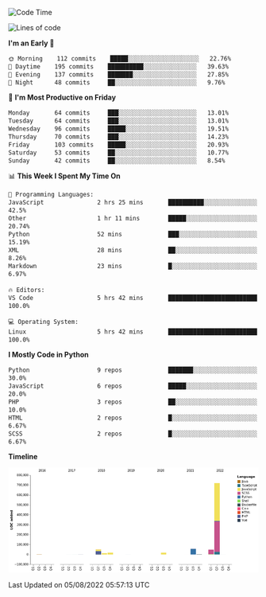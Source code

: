 <!--START_SECTION:waka-->
![Code Time](http://img.shields.io/badge/Code%20Time-0%20secs-blue)

![Lines of code](https://img.shields.io/badge/From%20Hello%20World%20I%27ve%20Written-929%20Thousand%20lines%20of%20code-blue)

**I'm an Early 🐤** 

```text
🌞 Morning    112 commits    █████░░░░░░░░░░░░░░░░░░░░   22.76% 
🌆 Daytime    195 commits    ██████████░░░░░░░░░░░░░░░   39.63% 
🌃 Evening    137 commits    ███████░░░░░░░░░░░░░░░░░░   27.85% 
🌙 Night      48 commits     ██░░░░░░░░░░░░░░░░░░░░░░░   9.76%

```
📅 **I'm Most Productive on Friday** 

```text
Monday       64 commits     ███░░░░░░░░░░░░░░░░░░░░░░   13.01% 
Tuesday      64 commits     ███░░░░░░░░░░░░░░░░░░░░░░   13.01% 
Wednesday    96 commits     █████░░░░░░░░░░░░░░░░░░░░   19.51% 
Thursday     70 commits     ███░░░░░░░░░░░░░░░░░░░░░░   14.23% 
Friday       103 commits    █████░░░░░░░░░░░░░░░░░░░░   20.93% 
Saturday     53 commits     ██░░░░░░░░░░░░░░░░░░░░░░░   10.77% 
Sunday       42 commits     ██░░░░░░░░░░░░░░░░░░░░░░░   8.54%

```


📊 **This Week I Spent My Time On** 

```text
💬 Programming Languages: 
JavaScript               2 hrs 25 mins       ██████████░░░░░░░░░░░░░░░   42.5% 
Other                    1 hr 11 mins        █████░░░░░░░░░░░░░░░░░░░░   20.74% 
Python                   52 mins             ███░░░░░░░░░░░░░░░░░░░░░░   15.19% 
XML                      28 mins             ██░░░░░░░░░░░░░░░░░░░░░░░   8.26% 
Markdown                 23 mins             █░░░░░░░░░░░░░░░░░░░░░░░░   6.97%

🔥 Editors: 
VS Code                  5 hrs 42 mins       █████████████████████████   100.0%

💻 Operating System: 
Linux                    5 hrs 42 mins       █████████████████████████   100.0%

```

**I Mostly Code in Python** 

```text
Python                   9 repos             ███████░░░░░░░░░░░░░░░░░░   30.0% 
JavaScript               6 repos             █████░░░░░░░░░░░░░░░░░░░░   20.0% 
PHP                      3 repos             ██░░░░░░░░░░░░░░░░░░░░░░░   10.0% 
HTML                     2 repos             █░░░░░░░░░░░░░░░░░░░░░░░░   6.67% 
SCSS                     2 repos             █░░░░░░░░░░░░░░░░░░░░░░░░   6.67%

```


**Timeline**

![Chart not found](https://raw.githubusercontent.com/telesoho/telesoho/master/charts/bar_graph.png) 


 Last Updated on 05/08/2022 05:57:13 UTC
<!--END_SECTION:waka-->


<!--
**telesoho/telesoho** is a ✨ _special_ ✨ repository because its `README.md` (this file) appears on your GitHub profile.

Here are some ideas to get you started:

- 🔭 I’m currently working on ...
- 🌱 I’m currently learning ...
- 👯 I’m looking to collaborate on ...
- 🤔 I’m looking for help with ...
- 💬 Ask me about ...
- 📫 How to reach me: ...
- 😄 Pronouns: ...
- ⚡ Fun fact: ...
-->
